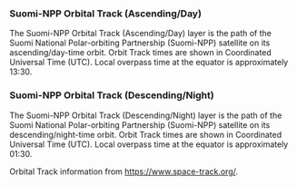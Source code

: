 ### Suomi-NPP Orbital Track (Ascending/Day)
The Suomi-NPP Orbital Track (Ascending/Day) layer is the path of the Suomi National Polar-orbiting Partnership (Suomi-NPP) satellite on its ascending/day-time orbit. Orbit Track times are shown in Coordinated Universal Time (UTC). Local overpass time at the equator is approximately 13:30.

###  Suomi-NPP Orbital Track (Descending/Night)
The Suomi-NPP Orbital Track (Descending/Night) layer is the path of the Suomi National Polar-orbiting Partnership (Suomi-NPP) satellite on its descending/night-time orbit. Orbit Track times are shown in Coordinated Universal Time (UTC). Local overpass time at the equator is approximately 01:30.

Orbital Track information from <https://www.space-track.org/>.
